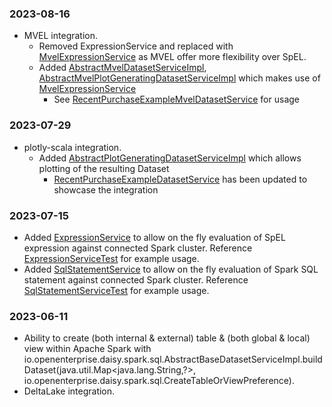 ### 2023-08-16
* MVEL integration.
  * Removed ExpressionService and replaced with [MvelExpressionService](src/main/java/io/openenterprise/daisy/spark/MvelExpressionService.java)
    as MVEL offer more flexibility over SpEL.
  * Added [AbstractMvelDatasetServiceImpl](src/main/java/io/openenterprise/daisy/spark/sql/AbstractMvelDatasetServiceImpl.java),
    [AbstractMvelPlotGeneratingDatasetServiceImpl](io/openenterprise/daisy/spark/sql/AbstractMvelPlotGeneratingDatasetServiceImpl.java)
    which makes use of [MvelExpressionService](src/main/java/io/openenterprise/daisy/spark/MvelExpressionService.java)
    * See [RecentPurchaseExampleMvelDatasetService](io/openenterprise/daisy/examples/RecentPurchaseExampleMvelDatasetService.java) for usage

### 2023-07-29
* plotly-scala integration.
    * Added [AbstractPlotGeneratingDatasetServiceImpl](src/main/java/io/openenterprise/daisy/spark/sql/AbstractPlotGeneratingDatasetServiceImpl.java)
      which allows plotting of the resulting Dataset
        * [RecentPurchaseExampleDatasetService](io.openenterprise.daisy.examples.RecentPurchaseExampleDatasetService) has
          been updated to showcase the integration

### 2023-07-15
* Added [ExpressionService](src/main/java/io/openenterprise/daisy/spark/ExpressionService.java) to allow on the fly
  evaluation of SpEL expression against connected Spark cluster. Reference
  [ExpressionServiceTest](src/test/java/io/openenterprise/daisy/spark/sql/ExpressionServiceTest.java) for example usage.
* Added [SqlStatementService](src/main/java/io/openenterprise/daisy/spark/sql/SqlStatementService.java) to allow on the
  fly evaluation of Spark SQL statement against connected Spark cluster. Reference
  [SqlStatementServiceTest](src/test/java/io/openenterprise/daisy/spark/sql/SqlStatementServiceTest.java) for example usage.

### 2023-06-11
* Ability to create (both internal & external) table & (both global & local) view within Apache Spark with
  io.openenterprise.daisy.spark.sql.AbstractBaseDatasetServiceImpl.buildDataset(java.util.Map<java.lang.String,?>, io.openenterprise.daisy.spark.sql.CreateTableOrViewPreference).
* DeltaLake integration.